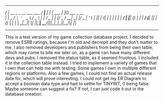   ____                         ____      _ _           _   _             
 / ___| __ _ _ __ ___   ___   / ___|___ | | | ___  ___| |_(_) ___  _ __  
| |  _ / _` | '_ ` _ \ / _ \ | |   / _ \| | |/ _ \/ __| __| |/ _ \| '_ \ 
| |_| | (_| | | | | | |  __/ | |__| (_) | | |  __/ (__| |_| | (_) | | | |
 \____|\__,_|_| |_| |_|\___|  \____\___/|_|_|\___|\___|\__|_|\___/|_| |_|

-------------------------------------------------------------------------

This is a test version of my game collection database project. I decided 
to remove ESRB ratings, because I'm old and decrepit and they don't matter
to me. I also removed developers and publishers from being their own table,
which may come to bite me later on, as a game can have many different devs
and pubs. I removed the status table, as it seemed frivolous. I included it
in the collection table instead. I tried to implement a variety of games 
that I own that can help me with testing. Some games I own in multiple 
different regions or platforms. Also a few games, I could not find an 
actual release date for, which will prove interesting. I could not get my 
ER Diagram to accept a boolean data type and had to settle for TINYINT, 
0 being false. Maybe someone can suggest a fix? If not, I can just code 
it out in the database creation.




